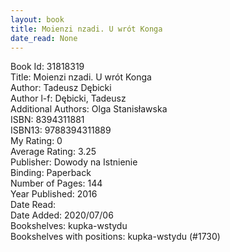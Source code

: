 ```yaml
---
layout: book
title: Moienzi nzadi. U wrót Konga
date_read: None
---
```


Book Id: 31818319<br />
Title: Moienzi nzadi. U wrót Konga<br />
Author: Tadeusz Dębicki<br />
Author l-f: Dębicki, Tadeusz<br />
Additional Authors: Olga Stanisławska<br />
ISBN: 8394311881<br />
ISBN13: 9788394311889<br />
My Rating: 0<br />
Average Rating: 3.25<br />
Publisher: Dowody na Istnienie<br />
Binding: Paperback<br />
Number of Pages: 144<br />
Year Published: 2016<br />
Date Read: <br />
Date Added: 2020/07/06<br />
Bookshelves: kupka-wstydu<br />
Bookshelves with positions: kupka-wstydu (#1730)<br />

